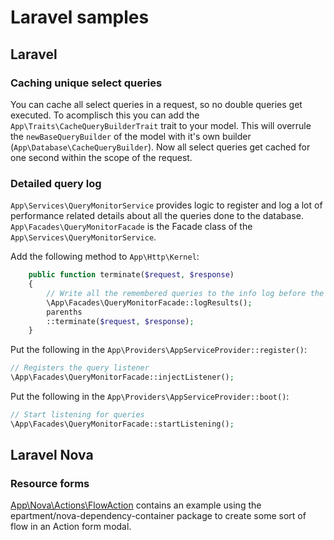 # Laravel samples

## Laravel

### Caching unique select queries

You can cache all select queries in a request, so no double queries get executed. To acomplisch this you can add the ```App\Traits\CacheQueryBuilderTrait``` trait to your model. This will overrule the ```newBaseQueryBuilder``` of the model with it's own builder (```App\Database\CacheQueryBuilder```).
Now all select queries get cached for one second within the scope of the request.

### Detailed query log

```App\Services\QueryMonitorService``` provides logic to register and log a lot of performance related details about all the queries done to the database.
```App\Facades\QueryMonitorFacade``` is the Facade class of the ```App\Services\QueryMonitorService```. 

Add the following method to ```App\Http\Kernel```:
```php
    public function terminate($request, $response)
    {
        // Write all the remembered queries to the info log before the request exits.
        \App\Facades\QueryMonitorFacade::logResults();
        parenths
        ::terminate($request, $response);
    }
```

Put the following in the ```App\Providers\AppServiceProvider::register()```:
```php
// Registers the query listener
\App\Facades\QueryMonitorFacade::injectListener();
```

Put the following in the ```App\Providers\AppServiceProvider::boot()```:
```php
// Start listening for queries
\App\Facades\QueryMonitorFacade::startListening();
```

## Laravel Nova

### Resource forms
[App\Nova\Actions\FlowAction](#) contains an example using the epartment/nova-dependency-container package to create some sort of flow in an Action form modal.
